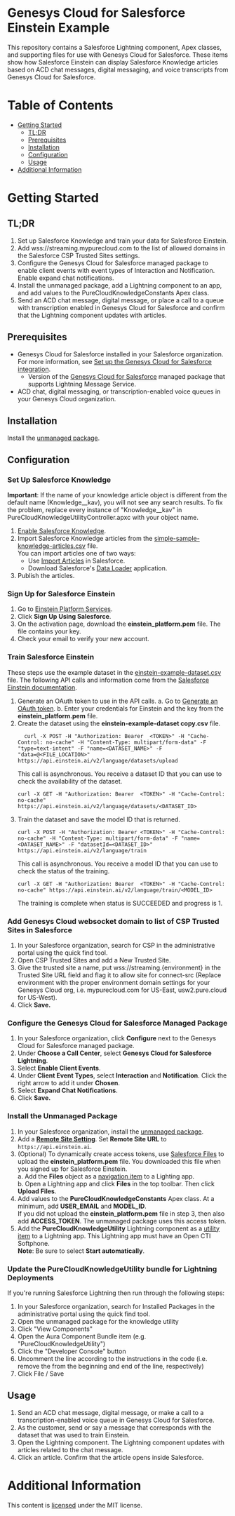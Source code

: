 
# Genesys Cloud for Salesforce Einstein Example

This repository contains a Salesforce Lightning component, Apex classes, and supporting files for use with Genesys Cloud for Salesforce. These items show how Salesforce Einstein can display Salesforce Knowledge articles based on ACD chat messages, digital messaging, and voice transcripts from Genesys Cloud for Salesforce.

# Table of Contents

* [Getting Started](#getting-started)
  * [TL;DR](#tldr)
  * [Prerequisites](#prerequisites)
  * [Installation](#installation)
  * [Configuration](#configuration)
  * [Usage](#usage)
* [Additional Information](#additional-information)


# Getting Started

## TL;DR

1. Set up Salesforce Knowledge and train your data for Salesforce Einstein.
2. Add wss://streaming.mypurecloud.com to the list of allowed domains in the Salesforce CSP Trusted Sites settings.
3. Configure the Genesys Cloud for Salesforce managed package to enable client events with event types of Interaction and Notification. Enable expand chat notifications.
4. Install the unmanaged package, add a Lightning component to an app, and add values to the PureCloudKnowledgeConstants Apex class.
5. Send an ACD chat message, digital message, or place a call to a queue with transcription enabled in Genesys Cloud for Salesforce and confirm that the Lightning component updates with articles.


## Prerequisites

* Genesys Cloud for Salesforce installed in your Salesforce organization.
  For more information, see [Set up the Genesys Cloud for Salesforce integration](https://help.mypurecloud.com/?p=39326).
  * Version of the [Genesys Cloud for Salesforce](https://appexchange.salesforce.com/appxListingDetail?listingId=a0N30000000pvMdEAI) managed package that supports Lightning Message Service.
* ACD chat, digital messaging, or transcription-enabled voice queues in your Genesys Cloud organization.


## Installation

Install the [unmanaged package](https://login.salesforce.com/packaging/installPackage.apexp?p0=04t3i000000RQru).

## Configuration

### Set Up Salesforce Knowledge

**Important**: If the name of your knowledge article object is different from the default name (Knowledge__kav), you will not see any search results. To fix the problem, replace every instance of "Knowledge__kav" in PureCloudKnowledgeUtilityController.apxc with your object name.

1. [Enable Salesforce Knowledge](https://developer.salesforce.com/docs/atlas.en-us.knowledge_dev.meta/knowledge_dev/knowledge_development_setup_enable.htm).
2. Import Salesforce Knowledge articles from the [simple-sample-knowledge-articles.csv](resources/knowledge%20articles/simple-sample-knowledge-articles.csv) file.<br />
   You can import articles one of two ways:
   * Use [Import Articles](https://help.salesforce.com/articleView?id=knowledge_article_importer.htm&type=5) in Salesforce.
   * Download Salesforce's [Data Loader](https://help.salesforce.com/articleView?id=data_loader.htm&type=5) application.
3. Publish the articles.


### Sign Up for Salesforce Einstein

1. Go to [Einstein Platform Services](https://api.einstein.ai/signup).
2. Click **Sign Up Using Salesforce**.
3. On the activation page, download the **einstein_platform.pem** file. The file contains your key.
4. Check your email to verify your new account.


### Train Salesforce Einstein

These steps use the example dataset in the [einstein-example-dataset.csv](resources/einstein-example-dataset.csv) file. The following API calls and information come from the  [Salesforce Einstein documentation](https://metamind.readme.io/docs/create-a-lang-dataset-from-file).
1. Generate an OAuth token to use in the API calls.
   a. Go to [Generate an OAuth token](https://api.einstein.ai/token).
   b. Enter your credentials for Einstein and the key from the **einstein_platform.pem** file.
2. Create the dataset using the **einstein-example-dataset copy.csv** file.
   ```
	 curl -X POST -H "Authorization: Bearer  <TOKEN>" -H "Cache-Control: no-cache" -H "Content-Type: multipart/form-data" -F "type=text-intent" -F "name=<DATASET_NAME>" -F "data=@<FILE_LOCATION>" https://api.einstein.ai/v2/language/datasets/upload
	 ```
	 This call is asynchronous. You receive a dataset ID that you can use to check the availability of the dataset.
	 ```
	 curl -X GET -H "Authorization: Bearer  <TOKEN>" -H "Cache-Control: no-cache"  https://api.einstein.ai/v2/language/datasets/<DATASET_ID>
	 ```
3. Train the dataset and save the model ID that is returned.
	 ```
	 curl -X POST -H "Authorization: Bearer <TOKEN>" -H "Cache-Control: no-cache" -H "Content-Type: multipart/form-data" -F "name=<DATASET_NAME>" -F "datasetId=<DATASET_ID>" https://api.einstein.ai/v2/language/train
	 ```
	 This call is asynchronous. You receive a model ID that you can use to check the status of the training.
	 ```
	 curl -X GET -H "Authorization: Bearer  <TOKEN>" -H "Cache-Control: no-cache" https://api.einstein.ai/v2/language/train/<MODEL_ID>
	 ```
	 The training is complete when status is SUCCEEDED and progress is 1.

### Add Genesys Cloud websocket domain to list of CSP Trusted Sites in Salesforce

1. In your Salesforce organization, search for CSP in the administrative portal using the quick find tool.
2. Open CSP Trusted Sites and add a New Trusted Site.
3. Give the trusted site a name, put wss://streaming.{environment} in the Trusted Site URL field and flag it to allow site for connect-src (Replace environment with the proper environment domain settings for your Genesys Cloud org, i.e. mypurecloud.com for US-East, usw2.pure.cloud for US-West).
4. Click **Save.**

### Configure the Genesys Cloud for Salesforce Managed Package

1. In your Salesforce organization, click **Configure** next to the Genesys Cloud for Salesforce managed package.
2. Under **Choose a Call Center**, select **Genesys Cloud for Salesforce Lightning**.
3. Select **Enable Client Events**.
4. Under **Client Event Types**, select **Interaction** and **Notification**. Click the right arrow to add it under **Chosen**.
5. Select **Expand Chat Notifications**.
6. Click **Save.**


### Install the Unmanaged Package

1. In your Salesforce organization, install the [unmanaged package](https://login.salesforce.com/packaging/installPackage.apexp?p0=04t3i000000RQXB).
2. Add a **[Remote Site Setting](https://help.salesforce.com/articleView?id=configuring_remoteproxy.htm&type=5)**. Set **Remote Site URL** to `https://api.einstein.ai`.
3. (Optional) To dynamically create access tokens, use [Salesforce Files](https://help.salesforce.com/articleView?id=collab_salesforce_files_parent.htm&type=5) to upload the **einstein_platform.pem** file. You downloaded this file when you signed up for Salesforce Einstein.<br />
   a. Add the **Files** object as a [navigation item](https://help.salesforce.com/articleView?id=customize_lex_nav_menus_create.htm&type=0) to a Lighting app.<br />
   b. Open a Lightning app and click **Files** in the top toolbar. Then click **Upload Files**.
4. Add values to the **PureCloudKnowledgeConstants** Apex class. At a minimum, add **USER_EMAIL** and **MODEL_ID**. <br />
   If you did not upload the **einstein_platform.pem** file in step 3, then also add **ACCESS_TOKEN**. The unmanaged package uses this access token.
5. Add the **PureCloudKnowledgeUtility** Lightning component as a [utility item](https://help.salesforce.com/articleView?id=dev_apps_lightning_utilities.htm&type=0) to a Lightning app. This Lightning app must have an Open CTI Softphone.<br />
   **Note**: Be sure to select **Start automatically**.

### Update the PureCloudKnowledgeUtility bundle for Lightning Deployments

If you're running Salesforce Lightning then run through the following steps:

1. In your Salesforce organization, search for Installed Packages in the administrative portal using the quick find tool.
2. Open the unmanaged package for the knowledge utility
3. Click "View Components"
4. Open the Aura Component Bundle item (e.g. "PureCloudKnowledgeUtility")
5. Click the "Developer Console" button
6. Uncomment the line according to the instructions in the code (i.e. remove the <!-- and --> from the beginning and end of the line, respectively)
7. Click File / Save

## Usage

1. Send an ACD chat message, digital message, or make a call to a transcription-enabled voice queue in Genesys Cloud for Salesforce.
2. As the customer, send or say a message that corresponds with the dataset that was used to train Einstein.
3. Open the Lightning component. The Lightning component updates with articles related to the chat message.
4. Click an article. Confirm that the article opens inside Salesforce.


# Additional Information

This content is [licensed](LICENSE) under the MIT license.
